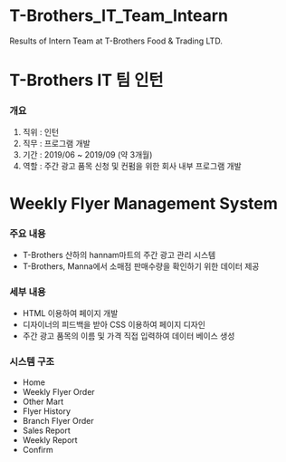 # T-Brothers_IT_Team_Intearn
Results of Intern Team at T-Brothers Food & Trading LTD.

# T-Brothers IT 팀 인턴
### 개요
1. 직위 : 인턴
2. 직무 : 프로그램 개발
3. 기간 : 2019/06 ~ 2019/09 (약 3개월)
4. 역할 : 주간 광고 품목 신청 및 컨펌을 위한 회사 내부 프로그램 개발

# Weekly Flyer Management System
### 주요 내용
- T-Brothers 산하의 hannam마트의 주간 광고 관리 시스템
- T-Brothers, Manna에서 소매점 판매수량을 확인하기 위한 데이터 제공

### 세부 내용
- HTML 이용하여 페이지 개발
- 디자이너의 피드백을 받아 CSS 이용하여 페이지 디자인
- 주간 광고 품목의 이름 및 가격 직접 입력하여 데이터 베이스 생성

### 시스템 구조
- Home
- Weekly Flyer Order
- Other Mart
- Flyer History
- Branch Flyer Order
- Sales Report
- Weekly Report
- Confirm
